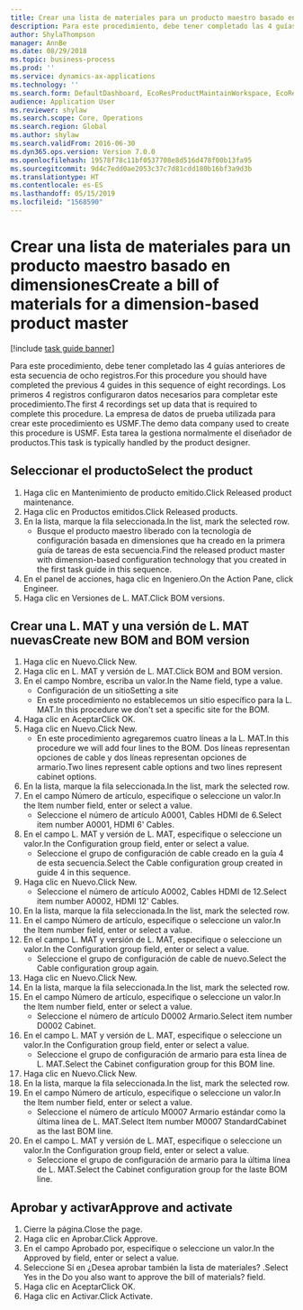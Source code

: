 ```yaml
---
title: Crear una lista de materiales para un producto maestro basado en dimensiones
description: Para este procedimiento, debe tener completado las 4 guías anteriores de esta secuencia de ocho registros.
author: ShylaThompson
manager: AnnBe
ms.date: 08/29/2018
ms.topic: business-process
ms.prod: ''
ms.service: dynamics-ax-applications
ms.technology: ''
ms.search.form: DefaultDashboard, EcoResProductMaintainWorkspace, EcoResProductOpenCasesFormPart, EcoResProductDetailsExtended, BOMConsistOf, BOMTable, InventItemIdLookupSimple, HcmWorkerLookUp
audience: Application User
ms.reviewer: shylaw
ms.search.scope: Core, Operations
ms.search.region: Global
ms.author: shylaw
ms.search.validFrom: 2016-06-30
ms.dyn365.ops.version: Version 7.0.0
ms.openlocfilehash: 19578f78c11bf0537708e8d516d478f00b13fa95
ms.sourcegitcommit: 9d4c7edd0ae2053c37c7d81cdd180b16bf3a9d3b
ms.translationtype: HT
ms.contentlocale: es-ES
ms.lasthandoff: 05/15/2019
ms.locfileid: "1568590"
---
```

# <a name="create-a-bill-of-materials-for-a-dimension-based-product-master"></a><span data-ttu-id="52ef6-103">Crear una lista de materiales para un producto maestro basado en dimensiones</span><span class="sxs-lookup"><span data-stu-id="52ef6-103">Create a bill of materials for a dimension-based product master</span></span>

[!include [task guide banner](../../includes/task-guide-banner.md)]

<span data-ttu-id="52ef6-104">Para este procedimiento, debe tener completado las 4 guías anteriores de esta secuencia de ocho registros.</span><span class="sxs-lookup"><span data-stu-id="52ef6-104">For this procedure you should have completed the previous 4 guides in this sequence of eight recordings.</span></span> <span data-ttu-id="52ef6-105">Los primeros 4 registros configuraron datos necesarios para completar este procedimiento.</span><span class="sxs-lookup"><span data-stu-id="52ef6-105">The first 4 recordings set up data that is required to complete this procedure.</span></span> <span data-ttu-id="52ef6-106">La empresa de datos de prueba utilizada para crear este procedimiento es USMF.</span><span class="sxs-lookup"><span data-stu-id="52ef6-106">The demo data company used to create this procedure is USMF.</span></span> <span data-ttu-id="52ef6-107">Esta tarea la gestiona normalmente el diseñador de productos.</span><span class="sxs-lookup"><span data-stu-id="52ef6-107">This task is typically handled by the product designer.</span></span>


## <a name="select-the-product"></a><span data-ttu-id="52ef6-108">Seleccionar el producto</span><span class="sxs-lookup"><span data-stu-id="52ef6-108">Select the product</span></span>
1. <span data-ttu-id="52ef6-109">Haga clic en Mantenimiento de producto emitido.</span><span class="sxs-lookup"><span data-stu-id="52ef6-109">Click Released product maintenance.</span></span>
2. <span data-ttu-id="52ef6-110">Haga clic en Productos emitidos.</span><span class="sxs-lookup"><span data-stu-id="52ef6-110">Click Released products.</span></span>
3. <span data-ttu-id="52ef6-111">En la lista, marque la fila seleccionada.</span><span class="sxs-lookup"><span data-stu-id="52ef6-111">In the list, mark the selected row.</span></span>
    * <span data-ttu-id="52ef6-112">Busque el producto maestro liberado con la tecnología de configuración basada en dimensiones que ha creado en la primera guía de tareas de esta secuencia.</span><span class="sxs-lookup"><span data-stu-id="52ef6-112">Find the released product master with dimension-based configuration technology that you created in the first task guide in this sequence.</span></span>  
4. <span data-ttu-id="52ef6-113">En el panel de acciones, haga clic en Ingeniero.</span><span class="sxs-lookup"><span data-stu-id="52ef6-113">On the Action Pane, click Engineer.</span></span>
5. <span data-ttu-id="52ef6-114">Haga clic en Versiones de L. MAT.</span><span class="sxs-lookup"><span data-stu-id="52ef6-114">Click BOM versions.</span></span>

## <a name="create-new-bom-and-bom-version"></a><span data-ttu-id="52ef6-115">Crear una L. MAT y una versión de L. MAT nuevas</span><span class="sxs-lookup"><span data-stu-id="52ef6-115">Create new BOM and BOM version</span></span>
1. <span data-ttu-id="52ef6-116">Haga clic en Nuevo.</span><span class="sxs-lookup"><span data-stu-id="52ef6-116">Click New.</span></span>
2. <span data-ttu-id="52ef6-117">Haga clic en L. MAT y versión de L. MAT.</span><span class="sxs-lookup"><span data-stu-id="52ef6-117">Click BOM and BOM version.</span></span>
3. <span data-ttu-id="52ef6-118">En el campo Nombre, escriba un valor.</span><span class="sxs-lookup"><span data-stu-id="52ef6-118">In the Name field, type a value.</span></span>
    * <span data-ttu-id="52ef6-119">Configuración de un sitio</span><span class="sxs-lookup"><span data-stu-id="52ef6-119">Setting a site</span></span>  
    * <span data-ttu-id="52ef6-120">En este procedimiento no establecemos un sitio específico para la L. MAT.</span><span class="sxs-lookup"><span data-stu-id="52ef6-120">In this procedure we don't set a specific site for the BOM.</span></span>  
4. <span data-ttu-id="52ef6-121">Haga clic en Aceptar</span><span class="sxs-lookup"><span data-stu-id="52ef6-121">Click OK.</span></span>
5. <span data-ttu-id="52ef6-122">Haga clic en Nuevo.</span><span class="sxs-lookup"><span data-stu-id="52ef6-122">Click New.</span></span>
    * <span data-ttu-id="52ef6-123">En este procedimiento agregaremos cuatro líneas a la L. MAT.</span><span class="sxs-lookup"><span data-stu-id="52ef6-123">In this procedure we will add four lines to the BOM.</span></span> <span data-ttu-id="52ef6-124">Dos líneas representan opciones de cable y dos líneas representan opciones de armario.</span><span class="sxs-lookup"><span data-stu-id="52ef6-124">Two lines represent cable options and two lines represent cabinet options.</span></span>  
6. <span data-ttu-id="52ef6-125">En la lista, marque la fila seleccionada.</span><span class="sxs-lookup"><span data-stu-id="52ef6-125">In the list, mark the selected row.</span></span>
7. <span data-ttu-id="52ef6-126">En el campo Número de artículo, especifique o seleccione un valor.</span><span class="sxs-lookup"><span data-stu-id="52ef6-126">In the Item number field, enter or select a value.</span></span>
    * <span data-ttu-id="52ef6-127">Seleccione el número de artículo A0001, Cables HDMI de 6.</span><span class="sxs-lookup"><span data-stu-id="52ef6-127">Select item number A0001, HDMI 6' Cables.</span></span>  
8. <span data-ttu-id="52ef6-128">En el campo L. MAT y versión de L. MAT, especifique o seleccione un valor.</span><span class="sxs-lookup"><span data-stu-id="52ef6-128">In the Configuration group field, enter or select a value.</span></span>
    * <span data-ttu-id="52ef6-129">Seleccione el grupo de configuración de cable creado en la guía 4 de esta secuencia.</span><span class="sxs-lookup"><span data-stu-id="52ef6-129">Select the Cable configuration group created in guide 4 in this sequence.</span></span>  
9. <span data-ttu-id="52ef6-130">Haga clic en Nuevo.</span><span class="sxs-lookup"><span data-stu-id="52ef6-130">Click New.</span></span>
    * <span data-ttu-id="52ef6-131">Seleccione el número de artículo A0002, Cables HDMI de 12.</span><span class="sxs-lookup"><span data-stu-id="52ef6-131">Select item number A0002, HDMI 12' Cables.</span></span>  
10. <span data-ttu-id="52ef6-132">En la lista, marque la fila seleccionada.</span><span class="sxs-lookup"><span data-stu-id="52ef6-132">In the list, mark the selected row.</span></span>
11. <span data-ttu-id="52ef6-133">En el campo Número de artículo, especifique o seleccione un valor.</span><span class="sxs-lookup"><span data-stu-id="52ef6-133">In the Item number field, enter or select a value.</span></span>
12. <span data-ttu-id="52ef6-134">En el campo L. MAT y versión de L. MAT, especifique o seleccione un valor.</span><span class="sxs-lookup"><span data-stu-id="52ef6-134">In the Configuration group field, enter or select a value.</span></span>
    * <span data-ttu-id="52ef6-135">Seleccione el grupo de configuración de cable de nuevo.</span><span class="sxs-lookup"><span data-stu-id="52ef6-135">Select the Cable configuration group again.</span></span>  
13. <span data-ttu-id="52ef6-136">Haga clic en Nuevo.</span><span class="sxs-lookup"><span data-stu-id="52ef6-136">Click New.</span></span>
14. <span data-ttu-id="52ef6-137">En la lista, marque la fila seleccionada.</span><span class="sxs-lookup"><span data-stu-id="52ef6-137">In the list, mark the selected row.</span></span>
15. <span data-ttu-id="52ef6-138">En el campo Número de artículo, especifique o seleccione un valor.</span><span class="sxs-lookup"><span data-stu-id="52ef6-138">In the Item number field, enter or select a value.</span></span>
    * <span data-ttu-id="52ef6-139">Seleccione el número de artículo D0002 Armario.</span><span class="sxs-lookup"><span data-stu-id="52ef6-139">Select item number D0002 Cabinet.</span></span>  
16. <span data-ttu-id="52ef6-140">En el campo L. MAT y versión de L. MAT, especifique o seleccione un valor.</span><span class="sxs-lookup"><span data-stu-id="52ef6-140">In the Configuration group field, enter or select a value.</span></span>
    * <span data-ttu-id="52ef6-141">Seleccione el grupo de configuración de armario para esta línea de L. MAT.</span><span class="sxs-lookup"><span data-stu-id="52ef6-141">Select the Cabinet configuration group for this BOM line.</span></span>  
17. <span data-ttu-id="52ef6-142">Haga clic en Nuevo.</span><span class="sxs-lookup"><span data-stu-id="52ef6-142">Click New.</span></span>
18. <span data-ttu-id="52ef6-143">En la lista, marque la fila seleccionada.</span><span class="sxs-lookup"><span data-stu-id="52ef6-143">In the list, mark the selected row.</span></span>
19. <span data-ttu-id="52ef6-144">En el campo Número de artículo, especifique o seleccione un valor.</span><span class="sxs-lookup"><span data-stu-id="52ef6-144">In the Item number field, enter or select a value.</span></span>
    * <span data-ttu-id="52ef6-145">Seleccione el número de artículo M0007 Armario estándar como la última línea de L. MAT.</span><span class="sxs-lookup"><span data-stu-id="52ef6-145">Select Item number M0007 StandardCabinet as the last BOM line.</span></span>  
20. <span data-ttu-id="52ef6-146">En el campo L. MAT y versión de L. MAT, especifique o seleccione un valor.</span><span class="sxs-lookup"><span data-stu-id="52ef6-146">In the Configuration group field, enter or select a value.</span></span>
    * <span data-ttu-id="52ef6-147">Seleccione el grupo de configuración de armario para la última línea de L. MAT.</span><span class="sxs-lookup"><span data-stu-id="52ef6-147">Select the Cabinet configuration group for the laste BOM line.</span></span>  

## <a name="approve-and-activate"></a><span data-ttu-id="52ef6-148">Aprobar y activar</span><span class="sxs-lookup"><span data-stu-id="52ef6-148">Approve and activate</span></span>
1. <span data-ttu-id="52ef6-149">Cierre la página.</span><span class="sxs-lookup"><span data-stu-id="52ef6-149">Close the page.</span></span>
2. <span data-ttu-id="52ef6-150">Haga clic en Aprobar.</span><span class="sxs-lookup"><span data-stu-id="52ef6-150">Click Approve.</span></span>
3. <span data-ttu-id="52ef6-151">En el campo Aprobado por, especifique o seleccione un valor.</span><span class="sxs-lookup"><span data-stu-id="52ef6-151">In the Approved by field, enter or select a value.</span></span>
4. <span data-ttu-id="52ef6-152">Seleccione Sí en ¿Desea aprobar también la lista de materiales? .</span><span class="sxs-lookup"><span data-stu-id="52ef6-152">Select Yes in the Do you also want to approve the bill of materials? field.</span></span>
5. <span data-ttu-id="52ef6-153">Haga clic en Aceptar</span><span class="sxs-lookup"><span data-stu-id="52ef6-153">Click OK.</span></span>
6. <span data-ttu-id="52ef6-154">Haga clic en Activar.</span><span class="sxs-lookup"><span data-stu-id="52ef6-154">Click Activate.</span></span>


